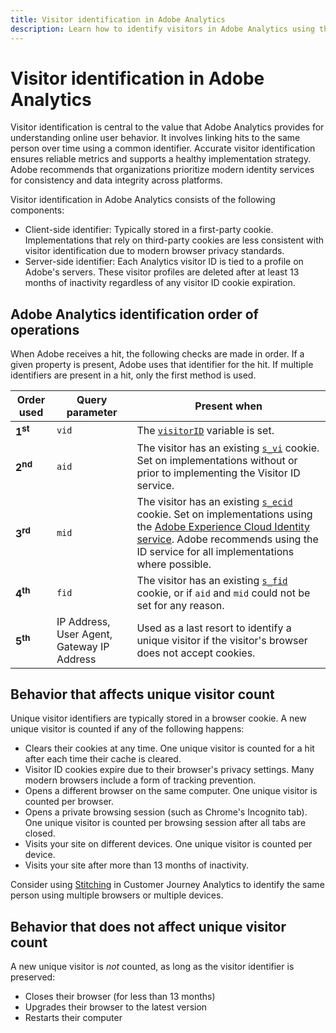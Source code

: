 ```yaml
---
title: Visitor identification in Adobe Analytics
description: Learn how to identify visitors in Adobe Analytics using the latest best practices.
---
```

# Visitor identification in Adobe Analytics

Visitor identification is central to the value that Adobe Analytics provides for understanding online user behavior. It involves linking hits to the same person over time using a common identifier. Accurate visitor identification ensures reliable metrics and supports a healthy implementation strategy. Adobe recommends that organizations prioritize modern identity services for consistency and data integrity across platforms.

Visitor identification in Adobe Analytics consists of the following components:

* Client-side identifier: Typically stored in a first-party cookie. Implementations that rely on third-party cookies are less consistent with visitor identification due to modern browser privacy standards.
* Server-side identifier: Each Analytics visitor ID is tied to a profile on Adobe's servers. These visitor profiles are deleted after at least 13 months of inactivity regardless of any visitor ID cookie expiration.

## Adobe Analytics identification order of operations

When Adobe receives a hit, the following checks are made in order. If a given property is present, Adobe uses that identifier for the hit. If multiple identifiers are present in a hit, only the first method is used.

Order used | Query parameter | Present when
--- | --- | ---
**1<sup>st</sup>** | `vid` | The [`visitorID`](/help/implement/vars/config-vars/visitorid.md) variable is set.
**2<sup>nd</sup>** | `aid` | The visitor has an existing [`s_vi`](https://experienceleague.adobe.com/docs/core-services/interface/ec-cookies/cookies-analytics.html) cookie. Set on implementations without or prior to implementing the Visitor ID service.
**3<sup>rd</sup>** | `mid` | The visitor has an existing [`s_ecid`](https://experienceleague.adobe.com/docs/core-services/interface/ec-cookies/cookies-analytics.html) cookie. Set on implementations using the [Adobe Experience Cloud Identity service](https://experienceleague.adobe.com/docs/id-service/using/home.html). Adobe recommends using the ID service for all implementations where possible.
**4<sup>th</sup>** | `fid` | The visitor has an existing [`s_fid`](https://experienceleague.adobe.com/docs/core-services/interface/ec-cookies/cookies-analytics.html) cookie, or if `aid` and `mid` could not be set for any reason.
**5<sup>th</sup>** | IP Address, User Agent, Gateway IP Address | Used as a last resort to identify a unique visitor if the visitor's browser does not accept cookies.

## Behavior that affects unique visitor count

Unique visitor identifiers are typically stored in a browser cookie. A new unique visitor is counted if any of the following happens:

* Clears their cookies at any time. One unique visitor is counted for a hit after each time their cache is cleared.
* Visitor ID cookies expire due to their browser's privacy settings. Many modern browsers include a form of tracking prevention.
* Opens a different browser on the same computer. One unique visitor is counted per browser.
* Opens a private browsing session (such as Chrome's Incognito tab). One unique visitor is counted per browsing session after all tabs are closed.
* Visits your site on different devices. One unique visitor is counted per device.
* Visits your site after more than 13 months of inactivity.

Consider using [Stitching](https://experienceleague.adobe.com/en/docs/analytics-platform/using/stitching/overview) in Customer Journey Analytics to identify the same person using multiple browsers or multiple devices.

## Behavior that does not affect unique visitor count

A new unique visitor is *not* counted, as long as the visitor identifier is preserved:

* Closes their browser (for less than 13 months)
* Upgrades their browser to the latest version
* Restarts their computer
